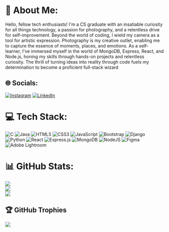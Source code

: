 # 💫 About Me:
Hello, fellow tech enthusiasts! I'm a CS graduate with an insatiable curiosity for all things technology, a passion for photography, and a relentless drive for self-improvement. Beyond the world of coding, I wield my camera as a tool for artistic expression. Photography is my creative outlet, enabling me to capture the essence of moments, places, and emotions.  As a self-learner, I've immersed myself in the world of MongoDB, Express, React, and Node.js, honing my skills through hands-on projects and relentless curiosity. The thrill of turning ideas into reality through code fuels my determination to become a proficient full-stack wizard


## 🌐 Socials:
[![Instagram](https://img.shields.io/badge/Instagram-%23E4405F.svg?logo=Instagram&logoColor=white)](https://instagram.com/arjunvinod) [![LinkedIn](https://img.shields.io/badge/LinkedIn-%230077B5.svg?logo=linkedin&logoColor=white)](https://linkedin.com/in/arjun-vinod-2a4972274) 

# 💻 Tech Stack:
![C](https://img.shields.io/badge/c-%2300599C.svg?style=for-the-badge&logo=c&logoColor=white) ![Java](https://img.shields.io/badge/java-%23ED8B00.svg?style=for-the-badge&logo=java&logoColor=white) ![HTML5](https://img.shields.io/badge/html5-%23E34F26.svg?style=for-the-badge&logo=html5&logoColor=white) ![CSS3](https://img.shields.io/badge/css3-%231572B6.svg?style=for-the-badge&logo=css3&logoColor=white) ![JavaScript](https://img.shields.io/badge/javascript-%23323330.svg?style=for-the-badge&logo=javascript&logoColor=%23F7DF1E) ![Bootstrap](https://img.shields.io/badge/bootstrap-%23563D7C.svg?style=for-the-badge&logo=bootstrap&logoColor=white) ![Django](https://img.shields.io/badge/django-%23092E20.svg?style=for-the-badge&logo=django&logoColor=white) ![Python](https://img.shields.io/badge/python-3670A0?style=for-the-badge&logo=python&logoColor=ffdd54) ![React](https://img.shields.io/badge/react-%2320232a.svg?style=for-the-badge&logo=react&logoColor=%2361DAFB) ![Express.js](https://img.shields.io/badge/express.js-%23404d59.svg?style=for-the-badge&logo=express&logoColor=%2361DAFB) ![MongoDB](https://img.shields.io/badge/MongoDB-%234ea94b.svg?style=for-the-badge&logo=mongodb&logoColor=white) ![NodeJS](https://img.shields.io/badge/node.js-6DA55F?style=for-the-badge&logo=node.js&logoColor=white) 	![Figma](https://img.shields.io/badge/figma-%23F24E1E.svg?style=for-the-badge&logo=figma&logoColor=white) ![Adobe Lightroom](https://img.shields.io/badge/Adobe%20Lightroom-31A8FF.svg?style=for-the-badge&logo=Adobe%20Lightroom&logoColor=white)
# 📊 GitHub Stats:
![](https://github-readme-stats.vercel.app/api?username=Arjunvinod94&theme=dark&hide_border=true&include_all_commits=true&count_private=true)<br/>
![](https://github-readme-streak-stats.herokuapp.com/?user=Arjunvinod94&theme=dark&hide_border=true)<br/>
![](https://github-readme-stats.vercel.app/api/top-langs/?username=Arjunvinod94&theme=dark&hide_border=true&include_all_commits=true&count_private=true&layout=compact)

## 🏆 GitHub Trophies
![](https://github-profile-trophy.vercel.app/?username=Arjunvinod94&theme=radical&no-frame=true&no-bg=false&margin-w=4)

<!-- Proudly created with GPRM ( https://gprm.itsvg.in ) -->
